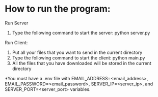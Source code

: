 # How to run the program:

Run Server
1. Type the following command to start the server: python server.py

Run Client:
1. Put all your files that you want to send in the current directory
2. Type the following command to start the client: python main.py
3. All the files that you have downloaded will be stored in the current directory

*You must have a .env file with EMAIL_ADDRESS=<email_address>, EMAIL_PASSWORD=<email_password>, SERVER_IP=<server_ip>, and SERVER_PORT=<server_port> variables.